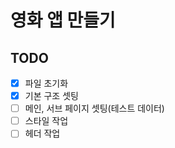 # 영화 앱 만들기
## TODO

- [x] 파일 초기화
- [x] 기본 구조 셋팅
- [ ] 메인, 서브 페이지 셋팅(테스트 데이터)
- [ ] 스타일 작업
- [ ] 헤더 작업 
